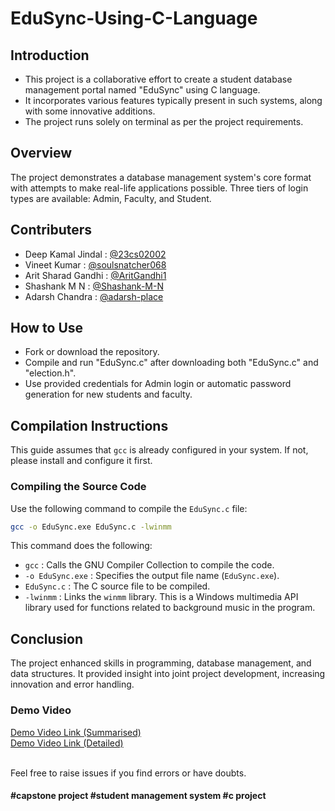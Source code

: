 # EduSync-Using-C-Language

## Introduction

- This project is a collaborative effort to create a student database management portal named "EduSync" using C language.
- It incorporates various features typically present in such systems, along with some innovative additions.
- The project runs solely on terminal as per the project requirements.

## Overview

The project demonstrates a database management system's core format with attempts to make real-life applications possible. Three tiers of login types are available: Admin, Faculty, and Student.

## Contributers

- Deep Kamal Jindal : [@23cs02002](https://www.github.com/23cs02002)
- Vineet Kumar : [@soulsnatcher068](https://github.com/soulsnatcher068)
- Arit Sharad Gandhi : [@AritGandhi1](https://github.com/AritGandhi1)
- Shashank M N : [@Shashank-M-N](https://github.com/Shashank-M-N)
- Adarsh Chandra : [@adarsh-place](https://github.com/adarsh-place)

## How to Use

- Fork or download the repository.
- Compile and run "EduSync.c" after downloading both "EduSync.c" and "election.h".
- Use provided credentials for Admin login or automatic password generation for new students and faculty.

## Compilation Instructions

This guide assumes that `gcc` is already configured in your system. If not, please install and configure it first.

### Compiling the Source Code

Use the following command to compile the `EduSync.c` file:

```bash
gcc -o EduSync.exe EduSync.c -lwinmm
```
This command does the following:

- `gcc` : Calls the GNU Compiler Collection to compile the code.
- `-o EduSync.exe` : Specifies the output file name (`EduSync.exe`).
- `EduSync.c` : The C source file to be compiled.
- `-lwinmm` : Links the `winmm` library. This is a Windows multimedia API library used for functions related to background music in the program.

## Conclusion

The project enhanced skills in programming, database management, and data structures. It provided insight into joint project development, increasing innovation and error handling.

### Demo Video

[Demo Video Link (Summarised)](https://drive.google.com/file/d/1QowkTzwl9TryC6HOuLcktZW9pyhT-uS0/view?usp=sharing )   
[Demo Video Link (Detailed)](https://drive.google.com/file/d/1IR8L2dVcA8Mv0LF5AgurYAga2H1R8eSK/view?usp=drive_link )

\
Feel free to raise issues if you find errors or have doubts.

#### #capstone project #student management system #c project
